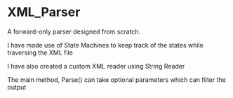 # XML_Parser

A forward-only parser designed from scratch.   

I have made use of State Machines to keep track of the states while traversing the XML file  

I have also created a custom XML reader using String Reader  

The main method, Parse() can take optional parameters which can filter the output





